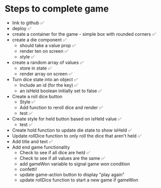# Steps to complete game

- link to github ✅
- deploy ✅
- create a container for the game - simple box with rounded corners ✅
- create a die component ✅
  - should take a value prop ✅
  - render ten on screen ✅
  - style ✅
- create a random array of values ✅
  - store in state ✅
  - render array on screen ✅
- Turn dice state into an object ✅
  - Include an id (for the key) ✅
  - an isHeld boolean initially set to false ✅
- Create a roll dice button
  - Style ✅
  - Add function to reroll dice and render ✅
  - test ✅
- Create style for held button based on isHeld value ✅
  - test ✅
- Create hold function to update die state to show isHeld ✅
- Update rollDice function to only roll the dice that aren't held ✅
- Add title and text ✅
- Add end game functionality
  - Check to see if all dice are held ✅
  - Check to see if all values are the same ✅
  - add gameWon variable to signal game won condition
  - confetti!
  - update game-action button to display "play again"
  - update rollDice function to start a new game if gameWon

